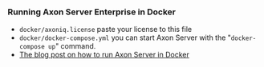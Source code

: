 ### Running Axon Server Enterprise in Docker

* `docker/axoniq.license` paste your license to this file
* `docker/docker-compose.yml` you can start Axon Server with the "`docker-compose up`" command.
* [The blog post on how to run Axon Server in Docker](https://axoniq.io/blog-overview/running-axon-server-in-docker)